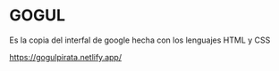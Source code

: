 # GOGUL
Es la copia del interfal de google hecha con los lenguajes HTML y CSS

https://gogulpirata.netlify.app/
